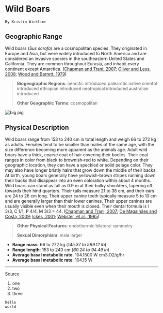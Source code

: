 # Wild Boars
`By Kristin Wickline`

## Geographic Range
Wild boars (*Sus scrofa*) are a cosmopolitan species. They originated in Europe and Asia, but were widely introduced to North America and are considered an invasive species in the southeastern United States and California. They are common throughout Eurasia, and inhabit every continent except Antarctica. ([Chapman and Trani, 2007](https://animaldiversity.org/accounts/Sus_scrofa/#880B0B11-4354-11E3-8D47-002500F14F28); [Oliver and Leus, 2008](https://animaldiversity.org/accounts/Sus_scrofa/#9140DD7A-46FD-11E3-8BB5-002500F14F28); [Wood and Barrett, 1979](https://animaldiversity.org/accounts/Sus_scrofa/#51DEC57D-1980-11E3-95DA-002500F14F28))

> **Biogeographic Regions**: nearctic  introduced  palearctic  native  oriental  introduced  ethiopian  introduced  neotropical  introduced  australian  introduced 
>
> **Other Geographic Terms**: cosmopolitan

![big pig](https://animaldiversity.org/collections/contributors/james_dowlinghealey/Guineahog6/large.jpg)

## Physical Description
Wild boars range from 153 to 240 cm in total length and weigh 66 to 272 kg as adults. Females tend to be smaller than males of the same age, with the size difference becoming more apparent as the animals age. Adult wild boars have a thick, coarse coat of hair covering their bodies. Their coat ranges in color from black to brownish-red to white. Depending on their geographic location, they can have a speckled or solid pelage color. They may also have longer bristly hairs that grow down the middle of their backs. At birth, young boars generally have yellowish-brown stripes running down their backs that disappear into an even coloration within about 4 months. Wild boars can stand as tall as 0.9 m at their bulky shoulders, tapering off towards their hind quarters. Their tails measure 21 to 38 cm, and their ears are 24 to 26 cm long. Their upper canine teeth typically measure 5 to 10 cm and are generally larger than their lower canines. Their upper canines are usually visible even when their mouth is closed. Their dental formula is I 3/3, C 1/1, P 4/4, M 3/3 = 44. ([Chapman and Trani, 2007](https://animaldiversity.org/accounts/Sus_scrofa/#880B0B11-4354-11E3-8D47-002500F14F28); [De Magalhães and Costa, 2009](https://animaldiversity.org/accounts/Sus_scrofa/#B7B5DFE6-4356-11E3-B007-002500F14F28); [Ickes, 2001](https://animaldiversity.org/accounts/Sus_scrofa/#12C25987-435D-11E3-ABC9-002500F14F28); [Webster, et al., 1985](https://animaldiversity.org/accounts/Sus_scrofa/#DFBF9CD1-222B-11E3-8695-002500F14F28))

> **Other Physical Features**: endothermic bilateral symmetry
> 
> **Sexual Dimorphism**: male larger

* **Range mass**: 66 to 272 kg (*145.37 to 599.12 lb*)
* **Range length**: 153 to 240 cm (*60.24 to 94.49 in*)
* **Average basal metabolic rate**: 104.1500 W cm3.O2/g/hr
* **Average basal metabolic rate**: 104.15 W

---

[Source](https://animaldiversity.org/accounts/Sus_scrofa/)

1. one
2. two
3. three

```
hello
world
```
